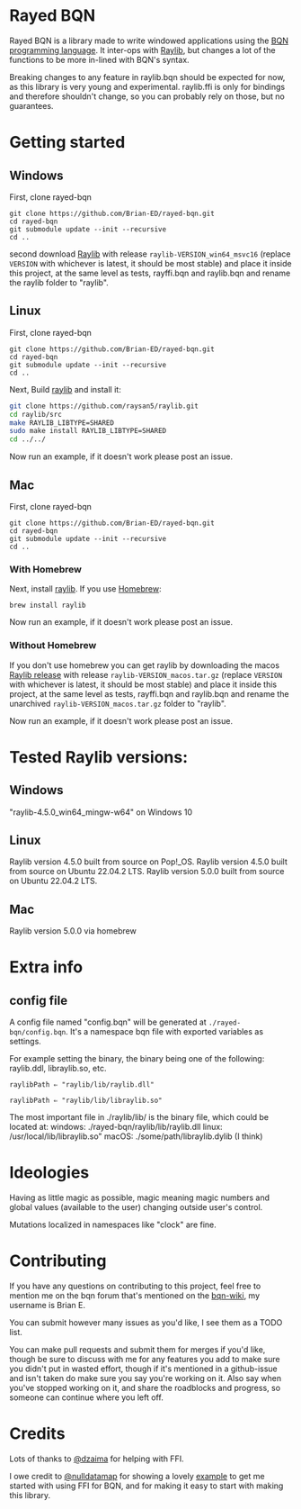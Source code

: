 # Rayed BQN
Rayed BQN is a library made to write windowed applications using the [BQN programming language](https://mlochbaum.github.io/BQN/).
It inter-ops with [Raylib](https://github.com/raysan5/raylib), but changes a lot of the functions to be more in-lined with BQN's syntax.

Breaking changes to any feature in raylib.bqn should be expected for now, as this library is very young and experimental. 
raylib.ffi is only for bindings and therefore shouldn't change, so you can probably rely on those, but no guarantees.

# Getting started

## Windows


First, clone rayed-bqn
```SH
git clone https://github.com/Brian-ED/rayed-bqn.git
cd rayed-bqn
git submodule update --init --recursive
cd ..
```

second download [Raylib](https://github.com/raysan5/raylib/releases/) with release `raylib-VERSION_win64_msvc16` (replace `VERSION` with whichever is latest, it should be most stable) and place it inside this project, at the same level as tests, rayffi.bqn and raylib.bqn and rename the raylib folder to "raylib".

## Linux

First, clone rayed-bqn
```SH
git clone https://github.com/Brian-ED/rayed-bqn.git
cd rayed-bqn
git submodule update --init --recursive
cd ..
```

Next, Build [raylib](https://github.com/raysan5/raylib/) and install it:
```sh
git clone https://github.com/raysan5/raylib.git
cd raylib/src
make RAYLIB_LIBTYPE=SHARED
sudo make install RAYLIB_LIBTYPE=SHARED
cd ../../
```

Now run an example, if it doesn't work please post an issue.

## Mac
First, clone rayed-bqn
```SH
git clone https://github.com/Brian-ED/rayed-bqn.git
cd rayed-bqn
git submodule update --init --recursive
cd ..
```
### With Homebrew
Next, install [raylib](https://github.com/raysan5/raylib/). If you use [Homebrew](https://brew.sh):
```SH
brew install raylib
```
Now run an example, if it doesn't work please post an issue.

### Without Homebrew
If you don't use homebrew you can get raylib by downloading the macos [Raylib release](https://github.com/raysan5/raylib/releases/) with release `raylib-VERSION_macos.tar.gz` (replace `VERSION` with whichever is latest, it should be most stable) and place it inside this project, at the same level as tests, rayffi.bqn and raylib.bqn and rename the unarchived `raylib-VERSION_macos.tar.gz` folder to "raylib".

Now run an example, if it doesn't work please post an issue.

# Tested Raylib versions:

## Windows

"raylib-4.5.0_win64_mingw-w64" on Windows 10

## Linux

Raylib version 4.5.0 built from source on Pop!_OS.
Raylib version 4.5.0 built from source on Ubuntu 22.04.2 LTS.
Raylib version 5.0.0 built from source on Ubuntu 22.04.2 LTS.

## Mac

Raylib version 5.0.0 via homebrew

# Extra info

## config file

A config file named "config.bqn" will be generated at `./rayed-bqn/config.bqn`. It's a namespace bqn file with exported variables as settings.

For example setting the binary, the binary being one of the following: raylib.ddl, libraylib.so, etc.
```bqn
raylibPath ⇐ "raylib/lib/raylib.dll"
```

```bqn
raylibPath ⇐ "raylib/lib/libraylib.so"
```


The most important file in ./raylib/lib/ is the binary file, which could be located at:
windows: ./rayed-bqn/raylib/lib/raylib.dll
linux: /usr/local/lib/libraylib.so"
macOS: ./some/path/libraylib.dylib (I think)

# Ideologies

Having as little magic as possible, magic meaning magic numbers and global values (available to the user) changing outside user's control.

Mutations localized in namespaces like "clock" are fine.

# Contributing

If you have any questions on contributing to this project, feel free to mention me on the bqn forum that's mentioned on the [bqn-wiki](https://mlochbaum.github.io/BQN/index.html#where-can-i-find-bqn-users), my username is Brian E.

You can submit however many issues as you'd like, I see them as a TODO list.

You can make pull requests and submit them for merges if you'd like, though be sure to discuss with me for any features you add to make sure you didn't put in wasted effort, though if it's mentioned in a github-issue and isn't taken do make sure you say you're working on it. Also say when you've stopped working on it, and share the roadblocks and progress, so someone can continue where you left off.

# Credits

Lots of thanks to [@dzaima](https://github.com/dzaima) for helping with FFI.

I owe credit to [@nulldatamap](https://gist.github.com/nulldatamap) for showing a lovely [example](https://gist.github.com/nulldatamap/30b10389bf91d6f25bb262da9c9e9709) to get me started with using FFI for BQN, and for making it easy to start with making this library.
